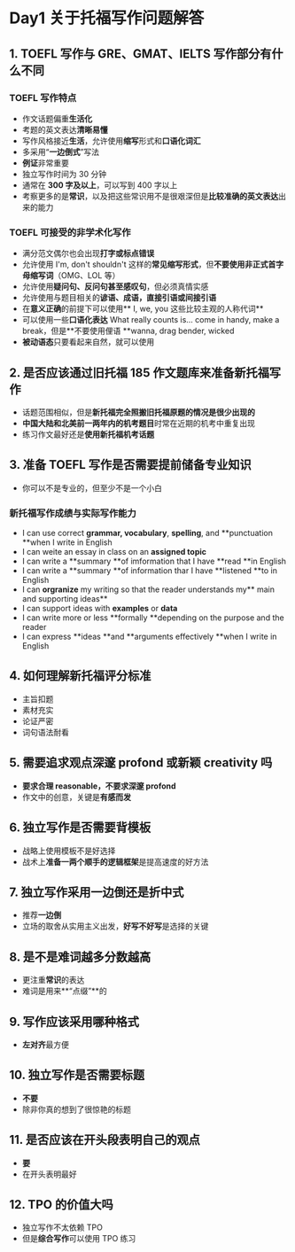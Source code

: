# Day1 关于托福写作问题解答

## 1. TOEFL 写作与 GRE、GMAT、IELTS 写作部分有什么不同

### TOEFL 写作特点

* 作文话题偏重**生活化**
* 考题的英文表达**清晰易懂**
* 写作风格接近**生活**，允许使用**缩写**形式和**口语化词汇**
* 多采用“**一边倒式**”写法
* **例证**非常重要
* 独立写作时间为 30 分钟
* 通常在 **300 字及以上**，可以写到 400 字以上
* 考察更多的是**常识**，以及把这些常识用不是很艰深但是**比较准确的英文表达**出来的能力

### TOEFL 可接受的非学术化写作

* 满分范文偶尔也会出现**打字或标点错误**
* 允许使用 I'm, don't shouldn't 这样的**常见缩写形式**，但**不要使用非正式首字母缩写词**（OMG、LOL 等）
* 允许使用**疑问句、反问句甚至感叹句**，但必须真情实感
* 允许使用与题目相关的**谚语、成语，直接引语或间接引语**
* 在**意义正确**的前提下可以使用** I, we, you 这些比较主观的人称代词**
* 可以使用一些**口语化表达** What really counts is... come in handy, make a break，但是**不要使用俚语 **wanna, drag bender, wicked
* **被动语态**只要看起来自然，就可以使用

## 2. 是否应该通过旧托福 185 作文题库来准备新托福写作

* 话题范围相似，但是**新托福完全照搬旧托福原题的情况是很少出现的**
* **中国大陆和北美前一两年内的机考题目**时常在近期的机考中重复出现
* 练习作文最好还是**使用新托福机考话题**

## 3. 准备 TOEFL 写作是否需要提前储备专业知识

* 你可以不是专业的，但至少不是一个小白

### 新托福写作成绩与实际写作能力

* I can use correct **grammar, vocabulary**, **spelling**, and **punctuation **when I write in English
* I can weite an essay in class on an **assigned topic**
* I can write a **summary **of imformation that I have **read **in English
* I can write a **summary **of information thar I have **listened **to in English
* I can **orgranize** my writing so that the reader understands my** main and supporting ideas**
* I can support ideas with **examples** or **data**
* I can write more or less **formally **depending on the purpose and the reader
* I can express **ideas **and **arguments effectively **when I write in English

## 4. 如何理解新托福评分标准

* 主旨扣题
* 素材充实
* 论证严密
* 词句语法耐看

## 5. 需要追求观点深邃 profond 或新颖 creativity 吗

* **要求合理 reasonable，不要求深邃 profond**
* 作文中的创意，关键是**有感而发**

## 6. 独立写作是否需要背模板

* 战略上使用模板不是好选择
* 战术上**准备一两个顺手的逻辑框架**是提高速度的好方法

## 7. 独立写作采用一边倒还是折中式

* 推荐**一边倒**
* 立场的取舍从实用主义出发，**好写不好写**是选择的关键

## 8. 是不是难词越多分数越高

* 更注重**常识**的表达
* 难词是用来**“点缀”**的

## 9. 写作应该采用哪种格式

* **左对齐**最方便

## 10. 独立写作是否需要标题

* **不要**
* 除非你真的想到了很惊艳的标题

## 11. 是否应该在开头段表明自己的观点

* **要**
* 在开头表明最好

## 12. TPO 的价值大吗

* 独立写作不太依赖 TPO
* 但是**综合写作**可以使用 TPO 练习
